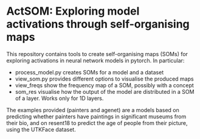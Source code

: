 # ActSOM: Exploring model activations through self-organising maps

This repository contains tools to create self-organising maps (SOMs) for exploring activations in neural network models in pytorch. In particular:
  - process_model.py creates SOMs for a model and a dataset
  - view_som.py provides different options to visualise the produced maps
  - view_freqs show the frequency map of a SOM, possibly with a concept
  - som_res visualise how the output of the model are distributed in a SOM of a layer. Works only for 1D layers.
  
The examples provided (painters and agenet) are a models based on predicting whether painters have paintings in significant museums from their bio, and on resent18 to predict the age of people from their picture, using the UTKFace dataset.